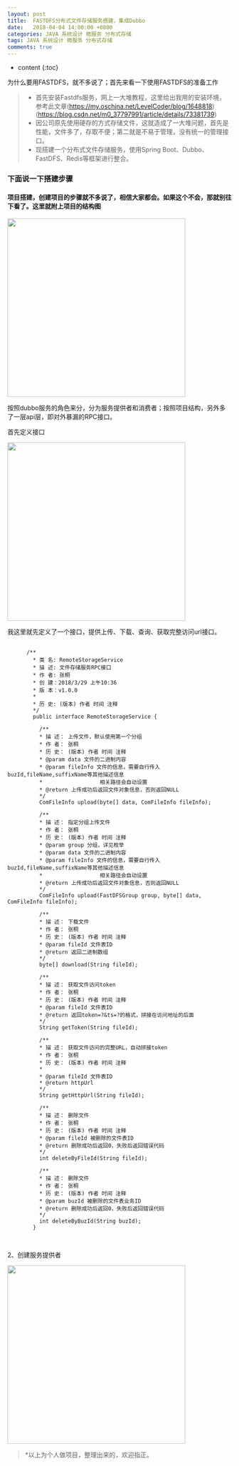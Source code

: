 ```yaml
---
layout: post
title:  FASTDFS分布式文件存储服务搭建，集成Dubbo
date:   2018-04-04 14:00:00 +0800
categories: JAVA 系统设计 微服务 分布式存储
tags: JAVA 系统设计 微服务 分布式存储
comments: true
---
```


* content
{:toc}


为什么要用FASTDFS，就不多说了；首先来看一下使用FASTDFS的准备工作

> * 首先安装Fastdfs服务，网上一大堆教程，这里给出我用的安装环境，参考此文章(https://my.oschina.net/LevelCoder/blog/1648818)
(https://blog.csdn.net/m0_37797991/article/details/73381739)
> * 因公司原先使用硬存的方式存储文件，这就造成了一大堆问题，首先是性能，文件多了，存取不便；第二就是不易于管理，没有统一的管理接口。
> * 现搭建一个分布式文件存储服务，使用Spring Boot、Dubbo、FastDFS、Redis等框架进行整合。

### 下面说一下搭建步骤

#### 项目搭建，创建项目的步骤就不多说了，相信大家都会。如果这个不会，那就别往下看了。这里就附上项目的结构图

<img src="{{ '/assist/images/1522829240778.jpg' | prepend: site.baseurl }}" width="400" />

按照dubbo服务的角色来分，分为服务提供者和消费者；按照项目结构，另外多了一层api层，即对外暴漏的RPC接口。

首先定义接口

<img src="{{ '/assist/images/1522829654944.jpg' | prepend: site.baseurl }}" width="400" />
  
我这里就先定义了一个接口，提供上传、下载、查询、获取完整访问url接口。

  <pre>
    <code>
      /**
        * 类 名: RemoteStorageService
        * 描 述: 文件存储服务RPC接口
        * 作 者: 张桐
        * 创 建：2018/3/29 上午10:36
        * 版 本：v1.0.0
        *
        * 历 史: (版本) 作者 时间 注释
        */
        public interface RemoteStorageService {

          /**
          * 描 述： 上传文件，默认使用第一个分组
          * 作 者： 张桐
          * 历 史： (版本) 作者 时间 注释
          * @param data 文件的二进制内容
          * @param fileInfo	文件的信息，需要自行传入buzId,fileName,suffixName等其他描述信息
          *                  相关路径会自动设置
          * @return 上传成功后返回文件对象信息，否则返回NULL
          */
          ComFileInfo upload(byte[] data, ComFileInfo fileInfo);

          /**
          * 描 述： 指定分组上传文件
          * 作 者： 张桐
          * 历 史： (版本) 作者 时间 注释
          * @param group 分组，详见枚举
          * @param data 文件的二进制内容
          * @param fileInfo	文件的信息，需要自行传入buzId,fileName,suffixName等其他描述信息
          *                  相关路径会自动设置
          * @return 上传成功后返回文件对象信息，否则返回NULL
          */
          ComFileInfo upload(FastDFSGroup group, byte[] data, ComFileInfo fileInfo);

          /**
          * 描 述： 下载文件
          * 作 者： 张桐
          * 历 史： (版本) 作者 时间 注释
          * @param fileId 文件表ID
          * @return 返回二进制数组
          */
          byte[] download(String fileId);

          /**
          * 描 述： 获取文件访问token
          * 作 者： 张桐
          * 历 史： (版本) 作者 时间 注释
          * @param fileId 文件表ID
          * @return 返回token=?&ts=?的格式，拼接在访问地址的后面
          */
          String getToken(String fileId);

          /**
          * 描 述： 获取文件访问的完整URL，自动拼接token
          * 作 者： 张桐
          * 历 史： (版本) 作者 时间 注释
          *
          * @param fileId 文件表ID
          * @return httpUrl
          */
          String getHttpUrl(String fileId);

          /**
          * 描 述： 删除文件
          * 作 者： 张桐
          * 历 史： (版本) 作者 时间 注释
          * @param fileId 被删除的文件表ID
          * @return 删除成功后返回0，失败后返回错误代码
          */
          int deleteByFileId(String fileId);

          /**
          * 描 述： 删除文件
          * 作 者： 张桐
          * 历 史： (版本) 作者 时间 注释
          * @param buzId 被删除的文件表业务ID
          * @return 删除成功后返回0，失败后返回错误代码
          */
          int deleteByBuzId(String buzId);
        }
    </code>
  </pre>

2、创建服务提供者

  <img src="{{ '/assist/images/1522830786953.jpg' | prepend: site.baseurl }}" width="400" />

  

> *以上为个人做项目，整理出来的，欢迎指正。
